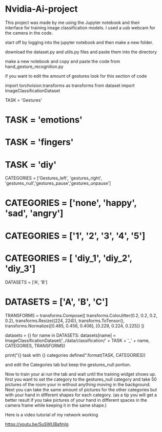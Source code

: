 # Nvidia-Ai-project

This project was made by me using the Jupyter notebook and their interface for training image classification models. I used a usb webcam for the camera in the code.

start off by logging into the jupyter notebook and then make a new folder.

download the dataset.py and utils.py files and paste them into the directory

make a new notebook and copy and paste the code from hand_gesture_recognition.py 





if you want to edit the amount of gestures look for this section of code

import torchvision.transforms as transforms
from dataset import ImageClassificationDataset

TASK = 'Gestures'
# TASK = 'emotions'
# TASK = 'fingers'
# TASK = 'diy'

CATEGORIES = ['Gestures_left', 'gestures_right', 'gestures_null','gestures_pause','gestures_unpause']
# CATEGORIES = ['none', 'happy', 'sad', 'angry']
# CATEGORIES = ['1', '2', '3', '4', '5']
# CATEGORIES = [ 'diy_1', 'diy_2', 'diy_3']

DATASETS = ['A', 'B']
# DATASETS = ['A', 'B', 'C']

TRANSFORMS = transforms.Compose([
    transforms.ColorJitter(0.2, 0.2, 0.2, 0.2),
    transforms.Resize((224, 224)),
    transforms.ToTensor(),
    transforms.Normalize([0.485, 0.456, 0.406], [0.229, 0.224, 0.225])
])

datasets = {}
for name in DATASETS:
    datasets[name] = ImageClassificationDataset('../data/classification/' + TASK + '_' + name, CATEGORIES, TRANSFORMS)
    
print("{} task with {} categories defined".format(TASK, CATEGORIES))
 
 
and edit the Categories tab but keep the gestures_null portion.

Now to train your ai run the tab and wait until the training widget shows up. first you want to set the category to the gestures_null category and take 50
pictures of the room your in without anything moving in the background. Next you can take the same amount of pictures for the other categories but with your 
hand in different shapes for each category. (as a tip you will get a better result if you take pictures of your hand in different spaces in the camera frame while
keeping it in the same shape.) 

Here is a video tutorial of my network working

https://youtu.be/SuSWUBafmIg

